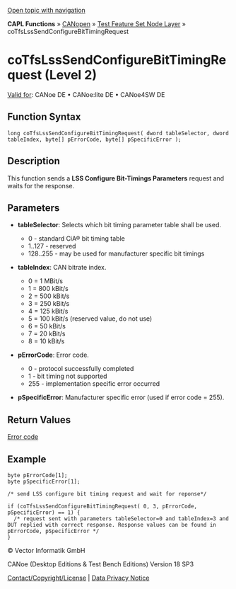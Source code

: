 [Open topic with navigation](../../../../../../CANoeDEFamily.htm#Topics/CAPLFunctions/CANopen/NodeLayerTFS/Functions/CAPLfunctionCoTfsLssSendConfBitTimingReq.md)

**CAPL Functions** » [CANopen](../../CAPLfunctionsCANopenOverview.md) » [Test Feature Set Node Layer](../CAPLfunctionsCANopenNLTFSLevelOverview.md) » coTfsLssSendConfigureBitTimingRequest

# coTfsLssSendConfigureBitTimingRequest (Level 2)

[Valid for](../../../../Shared/FeatureAvailability.md): CANoe DE • CANoe:lite DE • CANoe4SW DE

## Function Syntax

```plaintext
long coTfsLssSendConfigureBitTimingRequest( dword tableSelector, dword tableIndex, byte[] pErrorCode, byte[] pSpecificError );
```

## Description

This function sends a **LSS Configure Bit-Timings Parameters** request and waits for the response.

## Parameters

- **tableSelector**: Selects which bit timing parameter table shall be used.
  - 0 - standard CiA® bit timing table
  - 1..127 - reserved
  - 128..255 - may be used for manufacturer specific bit timings

- **tableIndex**: CAN bitrate index.
  - 0 = 1 MBit/s
  - 1 = 800 kBit/s
  - 2 = 500 kBit/s
  - 3 = 250 kBit/s
  - 4 = 125 kBit/s
  - 5 = 100 kBit/s (reserved value, do not use)
  - 6 = 50 kBit/s
  - 7 = 20 kBit/s
  - 8 = 10 kBit/s

- **pErrorCode**: Error code.
  - 0 - protocol successfully completed
  - 1 - bit timing not supported
  - 255 - implementation specific error occurred

- **pSpecificError**: Manufacturer specific error (used if error code = 255).

## Return Values

[Error code](../CAPLfunctionsCANopenNLTFSErrorCodes.md)

## Example

```plaintext
byte pErrorCode[1];
byte pSpecificError[1];

/* send LSS configure bit timing request and wait for reponse*/

if (coTfsLssSendConfigureBitTimingRequest( 0, 3, pErrorCode, pSpecificError) == 1) {
  /* request sent with parameters tableSelector=0 and tableIndex=3 and DUT replied with correct response. Response values can be found in pErrorCode, pSpecificError */
}
```

© Vector Informatik GmbH

CANoe (Desktop Editions & Test Bench Editions) Version 18 SP3

[Contact/Copyright/License](../../../../Shared/ContactCopyrightLicense.md) | [Data Privacy Notice](https://www.vector.com/int/en/company/get-info/privacy-policy/)